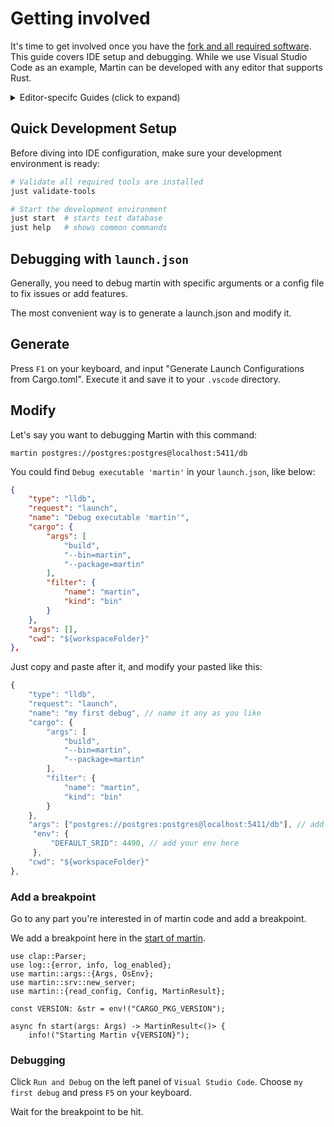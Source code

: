 # Getting involved

It's time to get involved once you have the [fork and all required software](development.md).
This guide covers IDE setup and debugging.
While we use Visual Studio Code as an example, Martin can be developed with any editor that supports Rust.

<details>
<summary>Editor-specifc Guides (click to expand)</summary>

### Visual Studio Code

Install these essential extensions:

* [rust-analyzer](https://marketplace.visualstudio.com/items?itemName=rust-lang.rust-analyzer) - Rust language server
* [CodeLLDB](https://marketplace.visualstudio.com/items?itemName=vadimcn.vscode-lldb) - Debugger for Rust
* [Even Better TOML](https://marketplace.visualstudio.com/items?itemName=tamasfe.even-better-toml) - TOML syntax highlighting
* [GitLens](https://marketplace.visualstudio.com/items?itemName=eamodio.gitlens) - Git integration (optional)

### Vim/Neovim

Use [rustaceanvim](https://github.com/mrcjkb/rustaceanvim)

### Emacs

Use either
* [rustic](https://github.com/brotzeit/rustic) or
* [rust-mode](https://github.com/rust-lang/rust-mode)

### RustRover

[RustRover](https://jetbrains.com/rust/) supports rust out of the box

### Zed

[Zed](https://zed.dev/) supports rust out of the box

</details>

## Quick Development Setup

Before diving into IDE configuration, make sure your development environment is ready:

```bash
# Validate all required tools are installed
just validate-tools

# Start the development environment
just start  # starts test database
just help   # shows common commands
```

## Debugging with `launch.json`

Generally, you need to debug martin with specific arguments or a config file to fix issues or add features.

The most convenient way is to generate a launch.json and modify it.

## Generate

Press `F1` on your keyboard, and input "Generate Launch Configurations from Cargo.toml". Execute it and save it to your `.vscode` directory.

## Modify

Let's say you want to debugging Martin with this command:

```shell
martin postgres://postgres:postgres@localhost:5411/db
```

You could find `Debug executable 'martin'` in your `launch.json`, like below:

```json
{
    "type": "lldb",
    "request": "launch",
    "name": "Debug executable 'martin'",
    "cargo": {
        "args": [
            "build",
            "--bin=martin",
            "--package=martin"
        ],
        "filter": {
            "name": "martin",
            "kind": "bin"
        }
    },
    "args": [],
    "cwd": "${workspaceFolder}"
},
```

Just copy and paste after it, and modify your pasted like this:

```javascript
{
    "type": "lldb",
    "request": "launch",
    "name": "my first debug", // name it any as you like
    "cargo": {
        "args": [
            "build",
            "--bin=martin",
            "--package=martin"
        ],
        "filter": {
            "name": "martin",
            "kind": "bin"
        }
    },
    "args": ["postgres://postgres:postgres@localhost:5411/db"], // add your arguments here
     "env": {
         "DEFAULT_SRID": 4490, // add your env here
     },
    "cwd": "${workspaceFolder}"
},
```

### Add a breakpoint

Go to any part you're interested in of martin code and add a breakpoint.

We add a breakpoint here in the [start of martin](https://github.com/maplibre/martin/blob/e628c3973f193a432d3d1282c5893e2339e806b6/martin/src/bin/martin.rs#L10).

```rust, ignore
use clap::Parser;
use log::{error, info, log_enabled};
use martin::args::{Args, OsEnv};
use martin::srv::new_server;
use martin::{read_config, Config, MartinResult};

const VERSION: &str = env!("CARGO_PKG_VERSION");

async fn start(args: Args) -> MartinResult<()> {
    info!("Starting Martin v{VERSION}");
```

### Debugging

Click `Run and Debug` on the left panel of `Visual Studio Code`. Choose `my first debug` and press `F5` on your keyboard.

Wait for the breakpoint to be hit.
